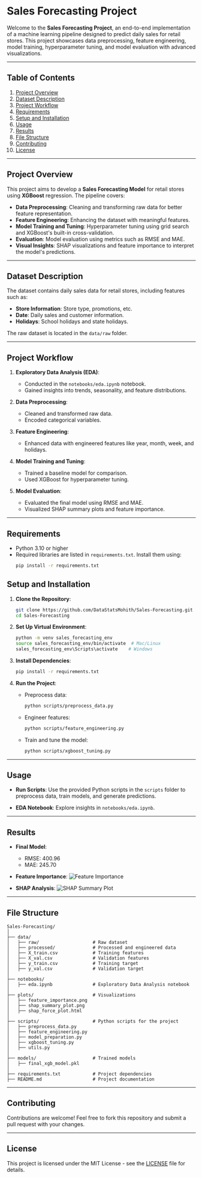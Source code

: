 # Sales Forecasting Project

Welcome to the **Sales Forecasting Project**, an end-to-end implementation of a machine learning pipeline designed to predict daily sales for retail stores. This project showcases data preprocessing, feature engineering, model training, hyperparameter tuning, and model evaluation with advanced visualizations.

---

## Table of Contents
1. [Project Overview](#project-overview)
2. [Dataset Description](#dataset-description)
3. [Project Workflow](#project-workflow)
4. [Requirements](#requirements)
5. [Setup and Installation](#setup-and-installation)
6. [Usage](#usage)
7. [Results](#results)
8. [File Structure](#file-structure)
9. [Contributing](#contributing)
10. [License](#license)

---

## Project Overview

This project aims to develop a **Sales Forecasting Model** for retail stores using **XGBoost** regression. The pipeline covers:
- **Data Preprocessing**: Cleaning and transforming raw data for better feature representation.
- **Feature Engineering**: Enhancing the dataset with meaningful features.
- **Model Training and Tuning**: Hyperparameter tuning using grid search and XGBoost's built-in cross-validation.
- **Evaluation**: Model evaluation using metrics such as RMSE and MAE.
- **Visual Insights**: SHAP visualizations and feature importance to interpret the model's predictions.

---

## Dataset Description

The dataset contains daily sales data for retail stores, including features such as:
- **Store Information**: Store type, promotions, etc.
- **Date**: Daily sales and customer information.
- **Holidays**: School holidays and state holidays.

The raw dataset is located in the `data/raw` folder.

---

## Project Workflow

1. **Exploratory Data Analysis (EDA)**:
   - Conducted in the `notebooks/eda.ipynb` notebook.
   - Gained insights into trends, seasonality, and feature distributions.

2. **Data Preprocessing**:
   - Cleaned and transformed raw data.
   - Encoded categorical variables.

3. **Feature Engineering**:
   - Enhanced data with engineered features like year, month, week, and holidays.

4. **Model Training and Tuning**:
   - Trained a baseline model for comparison.
   - Used XGBoost for hyperparameter tuning.

5. **Model Evaluation**:
   - Evaluated the final model using RMSE and MAE.
   - Visualized SHAP summary plots and feature importance.

---

## Requirements

- Python 3.10 or higher
- Required libraries are listed in `requirements.txt`. Install them using:
  ```bash
  pip install -r requirements.txt


## Setup and Installation

1. **Clone the Repository**:
   ```bash
   git clone https://github.com/DataStatsMohith/Sales-Forecasting.git
   cd Sales-Forecasting
   ```

2. **Set Up Virtual Environment**:
   ```bash
   python -m venv sales_forecasting_env
   source sales_forecasting_env/bin/activate  # Mac/Linux
   sales_forecasting_env\Scripts\activate    # Windows
   ```

3. **Install Dependencies**:
   ```bash
   pip install -r requirements.txt
   ```

4. **Run the Project**:
   - Preprocess data:
     ```bash
     python scripts/preprocess_data.py
     ```
   - Engineer features:
     ```bash
     python scripts/feature_engineering.py
     ```
   - Train and tune the model:
     ```bash
     python scripts/xgboost_tuning.py
     ```

---

## Usage

- **Run Scripts**:
  Use the provided Python scripts in the `scripts` folder to preprocess data, train models, and generate predictions.

- **EDA Notebook**:
  Explore insights in `notebooks/eda.ipynb`.

---

## Results

- **Final Model**:
  - RMSE: 400.96
  - MAE: 245.70

- **Feature Importance**:
  ![Feature Importance](plots/feature_importance.png)

- **SHAP Analysis**:
  ![SHAP Summary Plot](plots/shap_summary_plot.png)

---

## File Structure

```
Sales-Forecasting/
│
├── data/
│   ├── raw/                    # Raw dataset
│   ├── processed/              # Processed and engineered data
│   ├── X_train.csv             # Training features
│   ├── X_val.csv               # Validation features
│   ├── y_train.csv             # Training target
│   ├── y_val.csv               # Validation target
│
├── notebooks/
│   ├── eda.ipynb               # Exploratory Data Analysis notebook
│
├── plots/                      # Visualizations
│   ├── feature_importance.png
│   ├── shap_summary_plot.png
│   ├── shap_force_plot.html
│
├── scripts/                    # Python scripts for the project
│   ├── preprocess_data.py
│   ├── feature_engineering.py
│   ├── model_preparation.py
│   ├── xgboost_tuning.py
│   ├── utils.py
│
├── models/                     # Trained models
│   ├── final_xgb_model.pkl
│
├── requirements.txt            # Project dependencies
├── README.md                   # Project documentation
```

---

## Contributing

Contributions are welcome! Feel free to fork this repository and submit a pull request with your changes.

---

## License

This project is licensed under the MIT License - see the [LICENSE](LICENSE) file for details.

